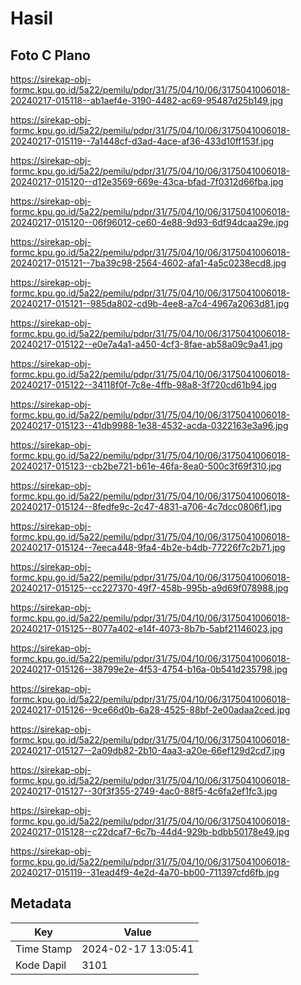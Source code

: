# Hasil

## Foto C Plano

https://sirekap-obj-formc.kpu.go.id/5a22/pemilu/pdpr/31/75/04/10/06/3175041006018-20240217-015118--ab1aef4e-3190-4482-ac69-95487d25b149.jpg

https://sirekap-obj-formc.kpu.go.id/5a22/pemilu/pdpr/31/75/04/10/06/3175041006018-20240217-015119--7a1448cf-d3ad-4ace-af36-433d10ff153f.jpg

https://sirekap-obj-formc.kpu.go.id/5a22/pemilu/pdpr/31/75/04/10/06/3175041006018-20240217-015120--d12e3569-669e-43ca-bfad-7f0312d66fba.jpg

https://sirekap-obj-formc.kpu.go.id/5a22/pemilu/pdpr/31/75/04/10/06/3175041006018-20240217-015120--06f96012-ce60-4e88-9d93-6df94dcaa29e.jpg

https://sirekap-obj-formc.kpu.go.id/5a22/pemilu/pdpr/31/75/04/10/06/3175041006018-20240217-015121--7ba39c98-2564-4602-afa1-4a5c0238ecd8.jpg

https://sirekap-obj-formc.kpu.go.id/5a22/pemilu/pdpr/31/75/04/10/06/3175041006018-20240217-015121--985da802-cd9b-4ee8-a7c4-4967a2063d81.jpg

https://sirekap-obj-formc.kpu.go.id/5a22/pemilu/pdpr/31/75/04/10/06/3175041006018-20240217-015122--e0e7a4a1-a450-4cf3-8fae-ab58a09c9a41.jpg

https://sirekap-obj-formc.kpu.go.id/5a22/pemilu/pdpr/31/75/04/10/06/3175041006018-20240217-015122--34118f0f-7c8e-4ffb-98a8-3f720cd61b94.jpg

https://sirekap-obj-formc.kpu.go.id/5a22/pemilu/pdpr/31/75/04/10/06/3175041006018-20240217-015123--41db9988-1e38-4532-acda-0322163e3a96.jpg

https://sirekap-obj-formc.kpu.go.id/5a22/pemilu/pdpr/31/75/04/10/06/3175041006018-20240217-015123--cb2be721-b61e-46fa-8ea0-500c3f69f310.jpg

https://sirekap-obj-formc.kpu.go.id/5a22/pemilu/pdpr/31/75/04/10/06/3175041006018-20240217-015124--8fedfe9c-2c47-4831-a706-4c7dcc0806f1.jpg

https://sirekap-obj-formc.kpu.go.id/5a22/pemilu/pdpr/31/75/04/10/06/3175041006018-20240217-015124--7eeca448-9fa4-4b2e-b4db-77226f7c2b71.jpg

https://sirekap-obj-formc.kpu.go.id/5a22/pemilu/pdpr/31/75/04/10/06/3175041006018-20240217-015125--cc227370-49f7-458b-995b-a9d69f078988.jpg

https://sirekap-obj-formc.kpu.go.id/5a22/pemilu/pdpr/31/75/04/10/06/3175041006018-20240217-015125--8077a402-e14f-4073-8b7b-5abf21146023.jpg

https://sirekap-obj-formc.kpu.go.id/5a22/pemilu/pdpr/31/75/04/10/06/3175041006018-20240217-015126--38799e2e-4f53-4754-b16a-0b541d235798.jpg

https://sirekap-obj-formc.kpu.go.id/5a22/pemilu/pdpr/31/75/04/10/06/3175041006018-20240217-015126--9ce66d0b-6a28-4525-88bf-2e00adaa2ced.jpg

https://sirekap-obj-formc.kpu.go.id/5a22/pemilu/pdpr/31/75/04/10/06/3175041006018-20240217-015127--2a09db82-2b10-4aa3-a20e-66ef129d2cd7.jpg

https://sirekap-obj-formc.kpu.go.id/5a22/pemilu/pdpr/31/75/04/10/06/3175041006018-20240217-015127--30f3f355-2749-4ac0-88f5-4c6fa2ef1fc3.jpg

https://sirekap-obj-formc.kpu.go.id/5a22/pemilu/pdpr/31/75/04/10/06/3175041006018-20240217-015128--c22dcaf7-6c7b-44d4-929b-bdbb50178e49.jpg

https://sirekap-obj-formc.kpu.go.id/5a22/pemilu/pdpr/31/75/04/10/06/3175041006018-20240217-015119--31ead4f9-4e2d-4a70-bb00-711397cfd6fb.jpg


## Metadata

| Key        | Value               |
| ---------- | ------------------- |
| Time Stamp | 2024-02-17 13:05:41 |
| Kode Dapil | 3101                |



